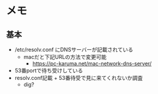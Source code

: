 # メモ

## 基本
- /etc/resolv.conf にDNSサーバーが記載されている
	- macだと下記URLの方法で変更可能
		- https://pc-karuma.net/mac-network-dns-server/
- 53番portで待ち受けしている
- resolv.conf記載 + 53番待受で見に来てくれないか調査
	- dig?
